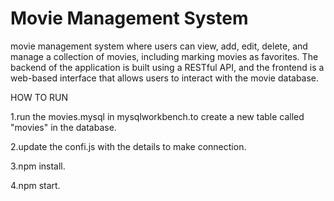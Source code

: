 # Movie Management System
movie management system where users can view, add, edit, delete, and manage a collection of movies, including marking movies as favorites. The backend of the application is built using a RESTful API, and the frontend is a web-based interface that allows users to interact with the movie database.

HOW TO RUN 

1.run the movies.mysql in mysqlworkbench.to create a new table called "movies" in the database.

2.update the confi.js with the details to make connection.
   
3.npm install.

4.npm start.
